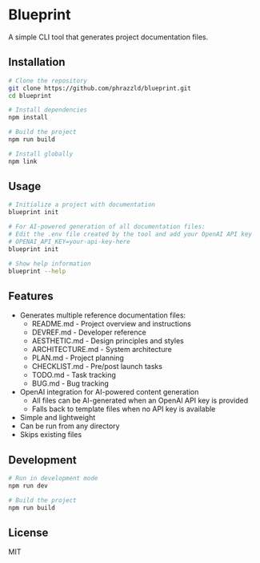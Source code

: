# Blueprint

A simple CLI tool that generates project documentation files.

## Installation

```bash
# Clone the repository
git clone https://github.com/phrazzld/blueprint.git
cd blueprint

# Install dependencies
npm install

# Build the project
npm run build

# Install globally
npm link
```

## Usage

```bash
# Initialize a project with documentation
blueprint init

# For AI-powered generation of all documentation files:
# Edit the .env file created by the tool and add your OpenAI API key
# OPENAI_API_KEY=your-api-key-here
blueprint init

# Show help information
blueprint --help
```

## Features

- Generates multiple reference documentation files:
  - README.md - Project overview and instructions
  - DEVREF.md - Developer reference
  - AESTHETIC.md - Design principles and styles
  - ARCHITECTURE.md - System architecture
  - PLAN.md - Project planning
  - CHECKLIST.md - Pre/post launch tasks
  - TODO.md - Task tracking
  - BUG.md - Bug tracking
- OpenAI integration for AI-powered content generation
  - All files can be AI-generated when an OpenAI API key is provided
  - Falls back to template files when no API key is available
- Simple and lightweight
- Can be run from any directory
- Skips existing files

## Development

```bash
# Run in development mode
npm run dev

# Build the project
npm run build
```

## License

MIT